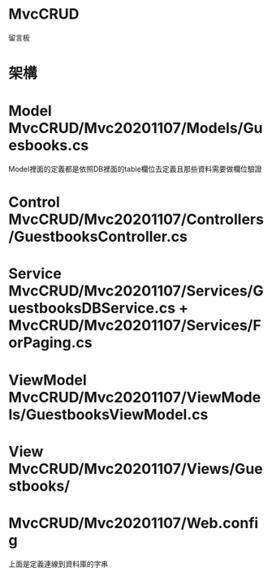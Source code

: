 # MvcCRUD
留言板

# 架構

# Model     MvcCRUD/Mvc20201107/Models/Guesbooks.cs
Model裡面的定義都是依照DB裡面的table欄位去定義且那些資料需要做欄位驗證
# Control   MvcCRUD/Mvc20201107/Controllers/GuestbooksController.cs 
# Service   MvcCRUD/Mvc20201107/Services/GuestbooksDBService.cs + MvcCRUD/Mvc20201107/Services/ForPaging.cs 
# ViewModel MvcCRUD/Mvc20201107/ViewModels/GuestbooksViewModel.cs 
# View      MvcCRUD/Mvc20201107/Views/Guestbooks/

#  MvcCRUD/Mvc20201107/Web.config   
<connectionStrings>
    <add name="ASP.NET.MVC" connectionString="Data Source=.\SQLEXPRESS;Initial Catalog=Mvc_basic;Integrated Security=True" providerName="System.Data.SqlClient"/>
  </connectionStrings>
上面是定義連線到資料庫的字串

